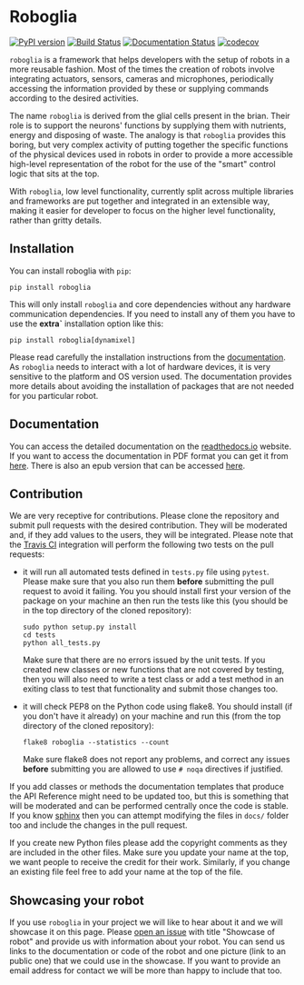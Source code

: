 # Roboglia

[![PyPI version](https://badge.fury.io/py/roboglia.svg)](https://badge.fury.io/py/roboglia)
[![Build Status](https://travis-ci.com/sonelu/roboglia.svg?branch=master)](https://travis-ci.com/sonelu/roboglia)
[![Documentation Status](https://readthedocs.org/projects/roboglia/badge/?version=latest)](https://roboglia.readthedocs.io/en/latest/?badge=latest)
[![codecov](https://codecov.io/gh/sonelu/roboglia/branch/master/graph/badge.svg)](https://codecov.io/gh/sonelu/roboglia)

``roboglia`` is a framework that helps developers with the setup of robots
in a more reusable fashion. Most of the times the creation of robots involve
integrating actuators, sensors, cameras and microphones, periodically accessing
the information provided by these or supplying commands according to the desired
activities.

The name `roboglia` is derived from the glial cells present in the brian.
Their role is to support the neurons' functions by supplying them
with nutrients, energy and disposing of waste. The analogy is that ``roboglia``
provides this boring, but very complex activity of putting together the specific
functions of the physical devices used in robots in order to provide a more
accessible high-level representation of the robot for the use of the "smart"
control logic that sits at the top.

With ``roboglia``, low level functionality, currently split across multiple
libraries and frameworks are put together and integrated in an extensible way,
making it easier for developer to focus on the higher level functionality,
rather than gritty details.

## Installation

You can install roboglia with ``pip``:

    pip install roboglia

This will only install ``roboglia`` and core dependencies without any
hardware communication dependencies. If you need to install any of them
you have to use the **extra`** installation option like this:

    pip install roboglia[dynamixel]

Please read carefully the installation instructions from the
[documentation](https://roboglia.readthedocs.io/en/latest/install.html).
As ``roboglia`` needs to interact with a lot of hardware devices, it is very
sensitive to the platform and OS version used. The documentation provides more
details about avoiding the installation of packages that are not needed for
you particular robot.

## Documentation

You can access the detailed documentation on the
[readthedocs.io](https://roboglia.readthedocs.io/en/latest/) website. If you
want to access the documentation in PDF format you can get it from
[here](https://roboglia.readthedocs.io/_/downloads/en/latest/pdf/).
There is also an epub version that can be accessed
[here](https://roboglia.readthedocs.io/_/downloads/en/latest/epub/).

## Contribution

We are very receptive for contributions. Please clone the repository and
submit pull requests with the desired contribution. They will be moderated and,
if they add values to the users, they will be integrated. Please note that
the [Travis CI](https://travis-ci.com) integration will perform the following
two tests on the pull requests:

* it will run all automated tests defined in ``tests.py`` file using
  ``pytest``. Please make sure that you also run them **before** submitting
  the pull request to avoid it failing. You you should install first your
  version of the package on your machine an then run the tests like this
  (you should be in the top directory of the cloned repository):

      sudo python setup.py install
      cd tests
      python all_tests.py

  Make sure that there are no errors issued by the unit tests. If you created
  new classes or new functions that are not covered by testing, then you will
  also need to write a test class or add a test method in an exiting class
  to test that functionality and submit those changes too.

* it will check PEP8 on the Python code using flake8. You should install
  (if you don't have it already) on your machine and run this (from the
  top directory of the cloned repository):

      flake8 roboglia --statistics --count

  Make sure flake8 does not report any problems, and correct any issues
  **before** submitting you are allowed to use ``# noqa`` directives if
  justified.

If you add classes or methods the documentation templates that produce
the API Reference might need to be updated too, but this is something that
will be moderated and can be performed centrally once the code is stable.
If you know [sphinx](https://www.sphinx-doc.org/en/master/) then you can
attempt modifying the files in ``docs/`` folder too and include the changes
in the pull request.

If you create new Python files please add the copyright comments as they are
included in the other files. Make sure you update your name at the top, we want
people to receive the credit for their work. Similarly, if you change an
existing file feel free to add your name at the top of the file.

## Showcasing your robot

If you use ``roboglia`` in your project we will like to hear about it and
we will showcase it on this page. Please
[open an issue](https://github.com/sonelu/roboglia/issues/new) with title
"Showcase of robot" and provide us with information about your robot. You can
send us links to the documentation or code of the robot and one picture
(link to an public one) that we could use in the showcase. If you want to
provide an email address for contact we will be more than happy to include
that too.
